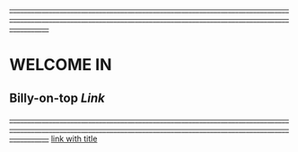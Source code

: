~~_______________________________________________________________________________________________________________________________________________________________________~~
# WELCOME IN
## **Billy-on-top *Link***
~~_______________________________________________________________________________________________________________________________________________________________________~~
[link with title](https://www.youtube.com/watch?v=o5g-lUuFgpg/ "Youtube!")
